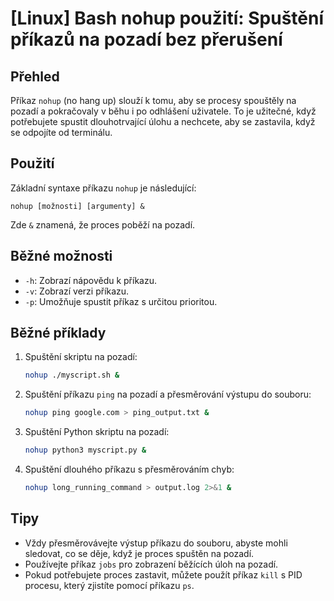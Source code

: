 # [Linux] Bash nohup použití: Spuštění příkazů na pozadí bez přerušení

## Přehled
Příkaz `nohup` (no hang up) slouží k tomu, aby se procesy spouštěly na pozadí a pokračovaly v běhu i po odhlášení uživatele. To je užitečné, když potřebujete spustit dlouhotrvající úlohu a nechcete, aby se zastavila, když se odpojíte od terminálu.

## Použití
Základní syntaxe příkazu `nohup` je následující:

```
nohup [možnosti] [argumenty] &
```

Zde `&` znamená, že proces poběží na pozadí.

## Běžné možnosti
- `-h`: Zobrazí nápovědu k příkazu.
- `-v`: Zobrazí verzi příkazu.
- `-p`: Umožňuje spustit příkaz s určitou prioritou.

## Běžné příklady
1. Spuštění skriptu na pozadí:
   ```bash
   nohup ./myscript.sh &
   ```

2. Spuštění příkazu `ping` na pozadí a přesměrování výstupu do souboru:
   ```bash
   nohup ping google.com > ping_output.txt &
   ```

3. Spuštění Python skriptu na pozadí:
   ```bash
   nohup python3 myscript.py &
   ```

4. Spuštění dlouhého příkazu s přesměrováním chyb:
   ```bash
   nohup long_running_command > output.log 2>&1 &
   ```

## Tipy
- Vždy přesměrovávejte výstup příkazu do souboru, abyste mohli sledovat, co se děje, když je proces spuštěn na pozadí.
- Používejte příkaz `jobs` pro zobrazení běžících úloh na pozadí.
- Pokud potřebujete proces zastavit, můžete použít příkaz `kill` s PID procesu, který zjistíte pomocí příkazu `ps`.